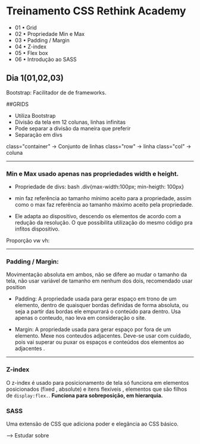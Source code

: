 # Treinamento CSS Rethink Academy
- 01 • Grid  
- 02 • Propriedade Min e Max 
- 03 • Padding / Margin 
- 04 • Z-index  
- 05 • Flex box 
- 06 • Introdução ao SASS 

## Dia 1(01,02,03)

Bootstrap: Facilitador de de frameworks.

##GRIDS
- Utiliza Bootstrap
- Divisão da tela em 12 colunas, linhas infinitas
- Pode separar a divisão da maneira que preferir
- Separação em divs

class="container" -> Conjunto de linhas 
class="row" -> linha 
class="col" -> coluna


---------------------------------------------------
### Min e Max usado apenas nas propriedades width e height.
 - Propriedade de divs:
bash
.div{max-width:100px; min-heigth: 100px}


- min faz referência  ao tamanho mínimo aceito para a propriedade, assim como o max faz referência  ao tamanho máximo  aceito pela propriedade.

- Ele adapta ao dispositivo, descendo os elementos de acordo com a redução  da resolução. O que possibilita utilização  do mesmo código  pra infitos dispositivo.


Proporção  vw vh:


---------------------------------------------------
### Padding / Margin:

Movimentação  absoluta em ambos, não se difere ao mudar o tamanho da tela, não  usar variável  de tamanho em nenhum dos dois, recomendado usar position

- Padding: A propriedade usada para gerar espaço  em trono de um elemento, dentro de quaisquer bordas definidas de forma absoluta, ou seja a partir das bordas ele empurrará o conteúdo  para dentro. Usa apenas o conteudo, nao leva em consideração  o site.

- Margin: A propriedade usada para gerar espaço por fora de um elemento. Mexe nos conteudos adjacentes. Deve-se usar com cuidado, pois vai superar ou puxar os espaços e conteúdos dos elementos ao adjacentes .

---------------------------------------------------
### Z-index
O z-index é usado para posicionamento de tela  só funciona em elementos posicionados (fixed , absolute) e itens flexíveis , elementos que são filhos de `display:flex.`. **Funciona para sobreposição, em hierarquia.**

### SASS
Uma extensão de CSS que adiciona poder e elegância ao CSS básico.

--> Estudar sobre


